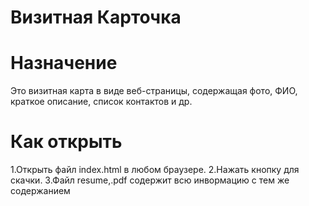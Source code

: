 # Визитная Карточка
# Назначение
Это визитная карта в виде веб-страницы, содержащая фото, ФИО, краткое описание, список контактов и др.
# Как открыть
1.Открыть файл index.html в любом браузере.
2.Нажать кнопку для скачки.
3.Файл resume,.pdf содержит всю инвормацию с тем же содержанием

